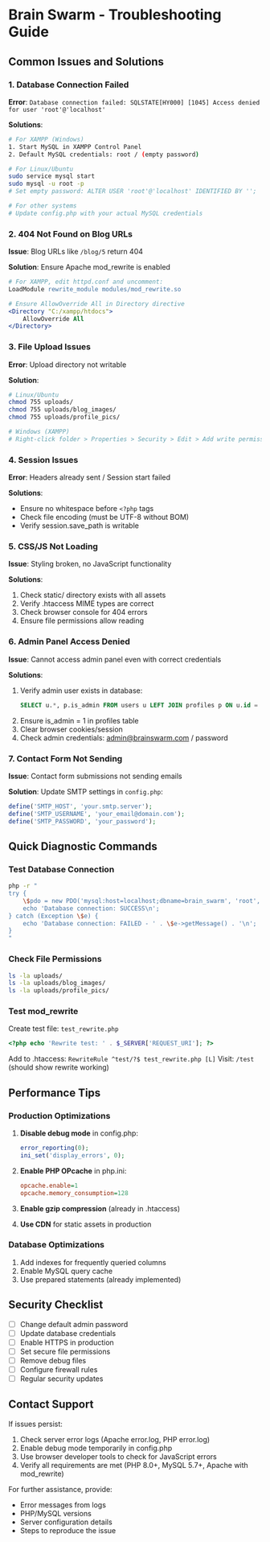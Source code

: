# Brain Swarm - Troubleshooting Guide

## Common Issues and Solutions

### 1. Database Connection Failed
**Error**: `Database connection failed: SQLSTATE[HY000] [1045] Access denied for user 'root'@'localhost'`

**Solutions**:
```bash
# For XAMPP (Windows)
1. Start MySQL in XAMPP Control Panel
2. Default MySQL credentials: root / (empty password)

# For Linux/Ubuntu
sudo service mysql start
sudo mysql -u root -p
# Set empty password: ALTER USER 'root'@'localhost' IDENTIFIED BY '';

# For other systems
# Update config.php with your actual MySQL credentials
```

### 2. 404 Not Found on Blog URLs
**Issue**: Blog URLs like `/blog/5` return 404

**Solution**: Ensure Apache mod_rewrite is enabled
```apache
# For XAMPP, edit httpd.conf and uncomment:
LoadModule rewrite_module modules/mod_rewrite.so

# Ensure AllowOverride All in Directory directive
<Directory "C:/xampp/htdocs">
    AllowOverride All
</Directory>
```

### 3. File Upload Issues
**Error**: Upload directory not writable

**Solution**:
```bash
# Linux/Ubuntu
chmod 755 uploads/
chmod 755 uploads/blog_images/
chmod 755 uploads/profile_pics/

# Windows (XAMPP)
# Right-click folder > Properties > Security > Edit > Add write permissions
```

### 4. Session Issues
**Error**: Headers already sent / Session start failed

**Solutions**:
- Ensure no whitespace before `<?php` tags
- Check file encoding (must be UTF-8 without BOM)
- Verify session.save_path is writable

### 5. CSS/JS Not Loading
**Issue**: Styling broken, no JavaScript functionality

**Solutions**:
1. Check static/ directory exists with all assets
2. Verify .htaccess MIME types are correct
3. Check browser console for 404 errors
4. Ensure file permissions allow reading

### 6. Admin Panel Access Denied
**Issue**: Cannot access admin panel even with correct credentials

**Solutions**:
1. Verify admin user exists in database:
   ```sql
   SELECT u.*, p.is_admin FROM users u LEFT JOIN profiles p ON u.id = p.user_id WHERE u.email = 'admin@brainswarm.com';
   ```
2. Ensure is_admin = 1 in profiles table
3. Clear browser cookies/session
4. Check admin credentials: admin@brainswarm.com / password

### 7. Contact Form Not Sending
**Issue**: Contact form submissions not sending emails

**Solution**: Update SMTP settings in `config.php`:
```php
define('SMTP_HOST', 'your.smtp.server');
define('SMTP_USERNAME', 'your_email@domain.com');
define('SMTP_PASSWORD', 'your_password');
```

## Quick Diagnostic Commands

### Test Database Connection
```bash
php -r "
try {
    \$pdo = new PDO('mysql:host=localhost;dbname=brain_swarm', 'root', '');
    echo 'Database connection: SUCCESS\n';
} catch (Exception \$e) {
    echo 'Database connection: FAILED - ' . \$e->getMessage() . '\n';
}
"
```

### Check File Permissions
```bash
ls -la uploads/
ls -la uploads/blog_images/
ls -la uploads/profile_pics/
```

### Test mod_rewrite
Create test file: `test_rewrite.php`
```php
<?php echo 'Rewrite test: ' . $_SERVER['REQUEST_URI']; ?>
```
Add to .htaccess: `RewriteRule ^test/?$ test_rewrite.php [L]`
Visit: `/test` (should show rewrite working)

## Performance Tips

### Production Optimizations
1. **Disable debug mode** in config.php:
   ```php
   error_reporting(0);
   ini_set('display_errors', 0);
   ```

2. **Enable PHP OPcache** in php.ini:
   ```ini
   opcache.enable=1
   opcache.memory_consumption=128
   ```

3. **Enable gzip compression** (already in .htaccess)

4. **Use CDN** for static assets in production

### Database Optimizations
1. Add indexes for frequently queried columns
2. Enable MySQL query cache
3. Use prepared statements (already implemented)

## Security Checklist

- [ ] Change default admin password
- [ ] Update database credentials
- [ ] Enable HTTPS in production
- [ ] Set secure file permissions
- [ ] Remove debug files
- [ ] Configure firewall rules
- [ ] Regular security updates

## Contact Support

If issues persist:
1. Check server error logs (Apache error.log, PHP error.log)
2. Enable debug mode temporarily in config.php
3. Use browser developer tools to check for JavaScript errors
4. Verify all requirements are met (PHP 8.0+, MySQL 5.7+, Apache with mod_rewrite)

For further assistance, provide:
- Error messages from logs
- PHP/MySQL versions
- Server configuration details
- Steps to reproduce the issue